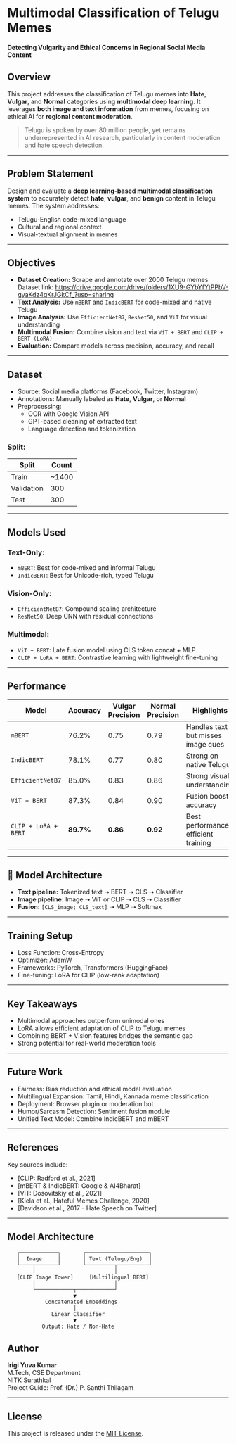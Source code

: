 # Multimodal Classification of Telugu Memes  

**Detecting Vulgarity and Ethical Concerns in Regional Social Media Content**  

## Overview

This project addresses the classification of Telugu memes into **Hate**, **Vulgar**, and **Normal** categories using **multimodal deep learning**. It leverages **both image and text information** from memes, focusing on ethical AI for **regional content moderation**.

> Telugu is spoken by over 80 million people, yet remains underrepresented in AI research, particularly in content moderation and hate speech detection.

---

## Problem Statement

Design and evaluate a **deep learning-based multimodal classification system** to accurately detect **hate**, **vulgar**, and **benign** content in Telugu memes. The system addresses:

- Telugu-English code-mixed language
- Cultural and regional context
- Visual-textual alignment in memes

---

## Objectives

- **Dataset Creation:** Scrape and annotate over 2000 Telugu memes  
Dataset link: https://drive.google.com/drive/folders/1XU9-GYbYfYtPPbV-qyaKdz4qKrJGkCf_?usp=sharing
- **Text Analysis:** Use `mBERT` and `IndicBERT` for code-mixed and native Telugu
- **Image Analysis:** Use `EfficientNetB7`, `ResNet50`, and `ViT` for visual understanding
- **Multimodal Fusion:** Combine vision and text via `ViT + BERT` and `CLIP + BERT (LoRA)`
- **Evaluation:** Compare models across precision, accuracy, and recall

---

## Dataset

- Source: Social media platforms (Facebook, Twitter, Instagram)
- Annotations: Manually labeled as **Hate**, **Vulgar**, or **Normal**
- Preprocessing:
  - OCR with Google Vision API
  - GPT-based cleaning of extracted text
  - Language detection and tokenization

### Split:

| Split      | Count |
| ---------- | ----- |
| Train      | ~1400 |
| Validation | 300   |
| Test       | 300   |

---

## Models Used

### Text-Only:

- `mBERT`: Best for code-mixed and informal Telugu
- `IndicBERT`: Best for Unicode-rich, typed Telugu

### Vision-Only:

- `EfficientNetB7`: Compound scaling architecture
- `ResNet50`: Deep CNN with residual connections

### Multimodal:

- `ViT + BERT`: Late fusion model using CLS token concat + MLP
- `CLIP + LoRA + BERT`: Contrastive learning with lightweight fine-tuning

---

## Performance

| Model                | Accuracy  | Vulgar Precision | Normal Precision | Highlights                           |
| -------------------- | --------- | ---------------- | ---------------- | ------------------------------------ |
| `mBERT`              | 76.2%     | 0.75             | 0.79             | Handles text but misses image cues   |
| `IndicBERT`          | 78.1%     | 0.77             | 0.80             | Strong on native Telugu              |
| `EfficientNetB7`     | 85.0%     | 0.83             | 0.86             | Strong visual understanding          |
| `ViT + BERT`         | 87.3%     | 0.84             | 0.90             | Fusion boosts accuracy               |
| `CLIP + LoRA + BERT` | **89.7%** | **0.86**         | **0.92**         | Best performance, efficient training |

---

## 🔬 Model Architecture

- **Text pipeline:** Tokenized text ➝ BERT ➝ CLS ➝ Classifier  
- **Image pipeline:** Image ➝ ViT or CLIP ➝ CLS ➝ Classifier  
- **Fusion:** `[CLS_image; CLS_text]` ➝ MLP ➝ Softmax

---

## Training Setup

- Loss Function: Cross-Entropy
- Optimizer: AdamW
- Frameworks: PyTorch, Transformers (HuggingFace)
- Fine-tuning: LoRA for CLIP (low-rank adaptation)

---

## Key Takeaways

- Multimodal approaches outperform unimodal ones
- LoRA allows efficient adaptation of CLIP to Telugu memes
- Combining BERT + Vision features bridges the semantic gap
- Strong potential for real-world moderation tools

---

## Future Work

- Fairness: Bias reduction and ethical model evaluation
- Multilingual Expansion: Tamil, Hindi, Kannada meme classification
- Deployment: Browser plugin or moderation bot
- Humor/Sarcasm Detection: Sentiment fusion module
- Unified Text Model: Combine IndicBERT and mBERT

---

## References

Key sources include:

- [CLIP: Radford et al., 2021]
- [mBERT & IndicBERT: Google & AI4Bharat]
- [ViT: Dosovitskiy et al., 2021]
- [Kiela et al., Hateful Memes Challenge, 2020]
- [Davidson et al., 2017 - Hate Speech on Twitter]

---

## Model Architecture

```text
   ┌────────────┐       ┌────────────────────┐
   │  Image     │       │ Text (Telugu/Eng)  │
   └────┬───────┘       └─────────┬──────────┘
        │                         │
   [CLIP Image Tower]     [Multilingual BERT]
        │                         │
        └────────────┬────────────┘
                     ▼
            Concatenated Embeddings
                     │
              Linear Classifier
                     ▼
           Output: Hate / Non-Hate
```

## Author

**Irigi Yuva Kumar**  
M.Tech, CSE Department  
NITK Surathkal  
Project Guide: Prof. (Dr.) P. Santhi Thilagam  

---

## License

This project is released under the [MIT License](LICENSE).
